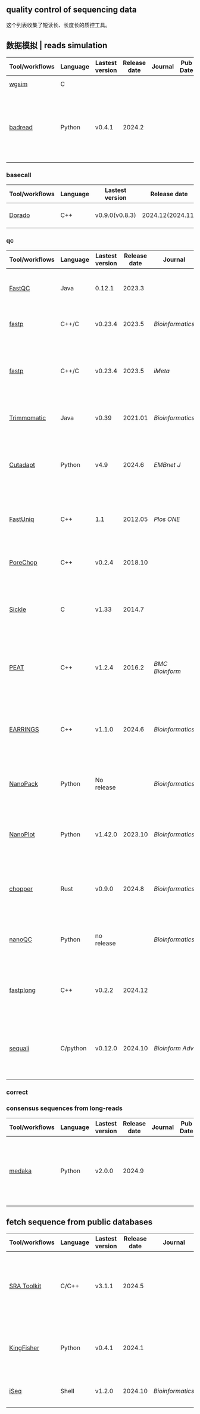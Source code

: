 ## quality control of sequencing data

这个列表收集了短读长、长度长的质控工具。

## 数据模拟 | reads simulation
| Tool/workflows | Language | Lastest version | Release date | Journal | Pub Date | Paper title | Notes |
| -------------- | -------- | --------------- | ------------ | ------- | -------- | ----------- | ----- |
| [wgsim](https://github.com/lh3/wgsim) | C ||||| Reads simulator
| [badread](https://github.com/rrwick/Badread) | Python | v0.4.1 | 2024.2 ||| a long read simulator that can imitate many types of read problems

### basecall
| Tool/workflows | Language | Lastest version | Release date | Journal | Pub Date | Paper title | Notes |
| -------------- | -------- | --------------- | ------------ | ------- | -------- | ----------- | ----- |
| [Dorado](https://github.com/nanoporetech/dorado) | C++ | v0.9.0(v0.8.3) | 2024.12(2024.11) ||| Oxford Nanopore's Basecaller

### qc
| Tool/workflows | Language | Lastest version | Release date | Journal | Pub Date | Paper title | Notes |
| -------------- | -------- | --------------- | ------------ | ------- | -------- | ----------- | ----- |
| [FastQC](https://github.com/s-andrews/FastQC) | Java | 0.12.1 | 2023.3 ||| A quality control tool for high throughput sequence data |
| [fastp](https://github.com/OpenGene/fastp) | C++/C | v0.23.4 | 2023.5 | _Bioinformatics_ | 2018.09 | [fastp: an ultra-fast all-in-one FASTQ preprocessor](https://doi.org/10.1093/bioinformatics/bty560)
| [fastp](https://github.com/OpenGene/fastp) | C++/C | v0.23.4 | 2023.5 | _iMeta_ | 2023.05 | [Ultrafast one-pass FASTQ data preprocessing, quality control, and deduplication using fastp](https://doi.org/10.1002/imt2.107)
| [Trimmomatic](https://github.com/usadellab/Trimmomatic) | Java | v0.39 | 2021.01 | _Bioinformatics_ | 2014.04 | [Trimmomatic: a flexible trimmer for Illumina sequence data](https://doi.org/10.1093/bioinformatics/btu170)
| [Cutadapt](https://github.com/marcelm/cutadapt) | Python | v4.9 | 2024.6 | _EMBnet J_ | 2010.na | [Cutadapt Removes Adapter Sequences From High-Throughput Sequencing Reads](https://doi.org/10.14806/ej.17.1.200)
| [FastUniq](https://sourceforge.net/projects/fastuniq/files/) | C++ | 1.1 | 2012.05 | _Plos ONE_ | 2012.12 | [FastUniq: A Fast De Novo Duplicates Removal Tool for Paired Short Reads](https://doi.org/10.1371/journal.pone.0052249)
| [PoreChop](https://github.com/rrwick/Porechop) | C++ | v0.2.4 | 2018.10 ||| adapter trimmer for Oxford Nanopore reads | Unsupported since Oct 2018
| [Sickle](https://github.com/najoshi/sickle) | C | v1.33 | 2014.7 ||| Sickle: A sliding-window, adaptive, quality-based trimming tool for FastQ files
| [PEAT](https://github.com/jhhung/PEAT) | C++ | v1.2.4 | 2016.2 | _BMC Bioinform_ | 2015.1 | [PEAT: an intelligent and efficient paired-end sequencing adapter trimming algorithm.](https://doi.org/10.1186/1471-2105-16-S1-S2) | No longer maintained, recommond EARRINGS 
| [EARRINGS](https://github.com/jhhung/EARRINGS) | C++ | v1.1.0 | 2024.6 | _Bioinformatics_ | 2021.7 | [EARRINGS: an efficient and accurate adapter trimmer entails no a priori adapter sequences](https://doi.org/10.1093/bioinformatics/btab025)
| [NanoPack](https://github.com/wdecoster/nanopack) | Python | No release || _Bioinformatics_ | 2018.3 | [NanoPack: visualizing and processing long-read sequencing data](https://doi.org/10.1093/bioinformatics/bty149)
| [NanoPlot](https://github.com/wdecoster/NanoPlot) | Python | v1.42.0 | 2023.10 | _Bioinformatics_ | 2023.5 | [NanoPack2: population-scale evaluation of long-read sequencing data](https://doi.org/10.1093/bioinformatics/btad311)
| [chopper](https://github.com/wdecoster/chopper) | Rust | v0.9.0 | 2024.8 | _Bioinformatics_ | 2023.5 | [NanoPack2: population-scale evaluation of long-read sequencing data](https://doi.org/10.1093/bioinformatics/btad311)
| [nanoQC](https://github.com/wdecoster/nanoQC) | Python | no release || _Bioinformatics_ | 2018.3 | [NanoPack: visualizing and processing long-read sequencing data](https://doi.org/10.1093/bioinformatics/bty149)
| [fastplong](https://github.com/OpenGene/fastplong) | C++ | v0.2.2 | 2024.12 ||| Ultra-fast preprocessing and quality control for long-read sequencing data
| [sequali](https://github.com/rhpvorderman/sequali) | C/python | v0.12.0 | 2024.10 | _Bioinform Adv_ | 2025.1 | [Sequali: Efficient and Comprehensive Quality Control of Short- and Long-Read Sequencing Data](https://doi.org/10.1093/bioadv/vbaf010)


### correct

### consensus sequences from long-reads
| Tool/workflows | Language | Lastest version | Release date | Journal | Pub Date | Paper title | Notes |
| -------------- | -------- | --------------- | -------------------- | ----------- | -------- | ----------- | ----- |
| [medaka](https://github.com/nanoporetech/medaka) | Python | v2.0.0 | 2024.9 ||| a tool to create consensus sequences and variant calls from nanopore sequencing data

## fetch sequence from public databases
| Tool/workflows | Language | Lastest version | Release date | Journal | Pub Date | Paper title | Notes |
| -------------- | -------- | --------------- | -------------------- | ----------- | -------- | ----------- | ----- |
| [SRA Toolkit](https://github.com/ncbi/sra-tools) | C/C++ | v3.1.1 | 2024.5 ||| The SRA Toolkit and SDK from NCBI is a collection of tools and libraries for using data in the INSDC Sequence Read Archives
| [KingFisher](https://github.com/wwood/kingfisher-download) | Python | v0.4.1 | 2024.1 ||| Easier download/extract of FASTA/Q read data and metadata from the ENA, NCBI, AWS or GCP
| [iSeq](https://github.com/BioOmics/iSeq) | Shell | v1.2.0 | 2024.10 | _Bioinformatics_ | 2024.10 | [iSeq: An integrated tool to fetch public sequencing data](https://doi.org/10.1093/bioinformatics/btae641)
